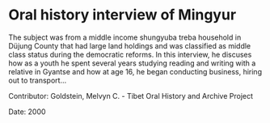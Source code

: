 # Oral history interview of Mingyur  
The subject was from a middle income shungyuba treba household in Düjung County that had large land holdings and was classified as middle class status during the democratic reforms. In this interview, he discuses how as a youth he spent several years studying reading and writing with a relative in Gyantse and how at age 16, he began conducting business, hiring out to transport... 

Contributor: Goldstein, Melvyn C. - Tibet Oral History and Archive Project  

Date:
2000  


